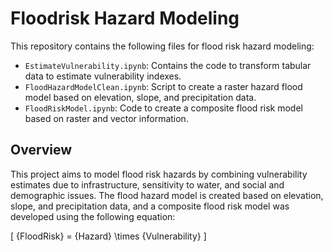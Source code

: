 
# Floodrisk Hazard Modeling

This repository contains the following files for flood risk hazard modeling:

- `EstimateVulnerability.ipynb`: Contains the code to transform tabular data to estimate vulnerability indexes.
- `FloodHazardModelClean.ipynb`: Script to create a raster hazard flood model based on elevation, slope, and precipitation data.
- `FloodRiskModel.ipynb`: Code to create a composite flood risk model based on raster and vector information.

## Overview

This project aims to model flood risk hazards by combining vulnerability estimates due to infrastructure, sensitivity to water, and social and demographic issues. The flood hazard model is created based on elevation, slope, and precipitation data, and a composite flood risk model was developed using the following equation:

\[ \{FloodRisk} = \{Hazard} \times \{Vulnerability} \]


